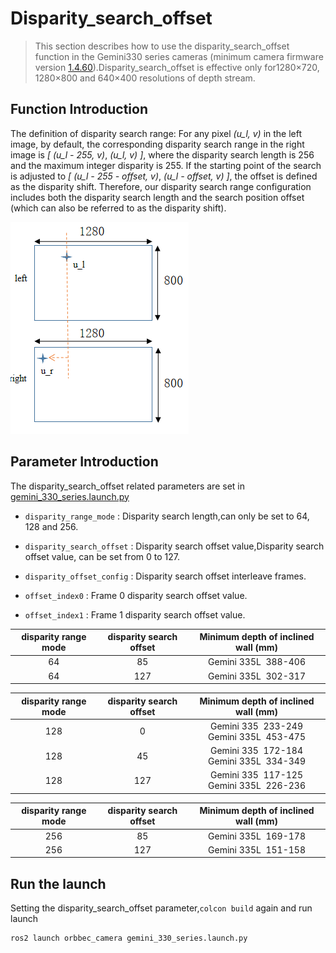 # Disparity_search_offset

> This section describes how to use the disparity_search_offset function in the Gemini330 series cameras (minimum camera firmware version [1.4.60](https://www.orbbec.com/docs/g330-firmware-release/)).Disparity_search_offset is effective only for1280×720, 1280×800 and 640×400 resolutions of depth stream.

## Function Introduction

The definition of disparity search range: For any pixel *(u_l, v)* in the left image, by default, the corresponding disparity search range in the right image is *[ (u_l - 255, v)*, *(u_l, v) ]*, where the disparity search length is 256 and the maximum integer disparity is 255. If the starting point of the search is adjusted to *[ (u_l - 255 - offset, v)*, *(u_l - offset, v) ]*, the offset is defined as the disparity shift. Therefore, our disparity search range configuration includes both the disparity search length and the search position offset (which can also be referred to as the disparity shift).

![Depth Point Cloud Visualization](image/search_offset0.png)

## Parameter Introduction

The disparity_search_offset related parameters are set in [gemini_330_series.launch.py](../../launch/gemini_330_series.launch.py)

* `disparity_range_mode` : Disparity search length,can only be set to 64, 128 and 256.
* `disparity_search_offset` : Disparity search offset value,Disparity search offset value, can be set from 0 to 127.

* `disparity_offset_config` : Disparity search offset interleave frames.
* `offset_index0` : Frame 0 disparity search offset value.

* `offset_index1` : Frame 1 disparity search offset value.

| disparity range mode | disparity search offset | Minimum depth of inclined wall (mm) |
| :------------------: | :---------------------: | :---------------------------------: |
|          64          |           85           |        Gemini 335L  388-406        |
|          64          |           127           |        Gemini 335L  302-317        |

| disparity range mode | disparity search offset |       Minimum depth of inclined wall (mm)       |
| :------------------: | :---------------------: | :---------------------------------------------: |
|         128         |            0            | Gemini 335  233-249<br />Gemini 335L  453-475 |
|         128         |           45           | Gemini 335  172-184<br />Gemini 335L  334-349 |
|         128         |           127           | Gemini 335  117-125<br />Gemini 335L  226-236 |

| disparity range mode | disparity search offset | Minimum depth of inclined wall (mm) |
| :------------------: | :---------------------: | :---------------------------------: |
|         256         |           85           |        Gemini 335L  169-178        |
|         256         |           127           |        Gemini 335L  151-158        |

## Run the launch

Setting the disparity_search_offset parameter,`colcon build` again and run launch

```bash
ros2 launch orbbec_camera gemini_330_series.launch.py
```
